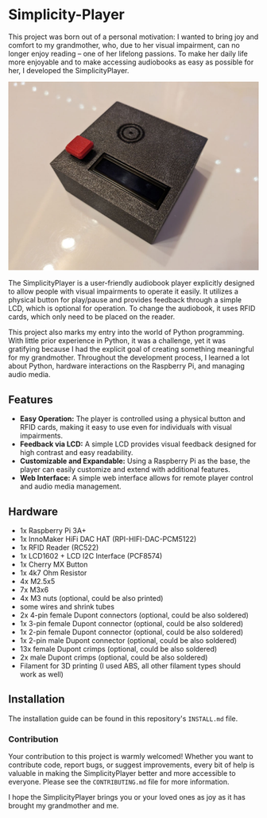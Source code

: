 # Simplicity-Player
This project was born out of a personal motivation: I wanted to bring joy and
comfort to my grandmother, who, due to her visual impairment, can no longer
enjoy reading – one of her lifelong passions. To make her daily life more
enjoyable and to make accessing audiobooks as easy as possible for her, I
developed the SimplicityPlayer.

![Simplicity-Player](docs/img/simplicityPlayer-finished.jpg)
  
The SimplicityPlayer is a user-friendly audiobook player explicitly designed to
allow people with visual impairments to operate it easily. It utilizes a
physical button for play/pause and provides feedback through a simple LCD, which
is optional for operation. To change the audiobook, it uses RFID cards, which
only need to be placed on the reader.  
  
This project also marks my entry into the world of Python programming. With
little prior experience in Python, it was a challenge, yet it was gratifying
because I had the explicit goal of creating something meaningful for my
grandmother. Throughout the development process, I learned a lot about Python,
hardware interactions on the Raspberry Pi, and managing audio media.  
  
## Features
- **Easy Operation:** The player is controlled using a physical button and RFID
cards, making it easy to use even for individuals with visual impairments.
- **Feedback via LCD:** A simple LCD provides visual feedback designed for high
contrast and easy readability.
- **Customizable and Expandable:** Using a Raspberry Pi as the base, the player
can easily customize and extend with additional features.
- **Web Interface:** A simple web interface allows for remote player control and
audio media management.

## Hardware
- 1x Raspberry Pi 3A+
- 1x InnoMaker HiFi DAC HAT (RPI-HIFI-DAC-PCM5122)
- 1x RFID Reader (RC522)
- 1x LCD1602 + LCD I2C Interface (PCF8574)
- 1x Cherry MX Button
- 1x 4k7 Ohm Resistor
- 4x M2.5x5
- 7x M3x6
- 4x M3 nuts (optional, could be also printed)
- some wires and shrink tubes
- 2x 4-pin female Dupont connectors (optional, could be also soldered)
- 1x 3-pin female Dupont connector (optional, could be also soldered)
- 1x 2-pin female Dupont connector (optional, could be also soldered)
- 1x 2-pin male Dupont connector (optional, could be also soldered)
- 13x female Dupont crimps (optional, could be also soldered)
- 2x male Dupont crimps (optional, could be also soldered)
- Filament for 3D printing (I used ABS, all other filament types should work as
well)

## Installation
The installation guide can be found in this repository's `INSTALL.md` file.

### Contribution
Your contribution to this project is warmly welcomed! Whether you want to
contribute code, report bugs, or suggest improvements, every bit of help is
valuable in making the SimplicityPlayer better and more accessible to everyone.
Please see the `CONTRIBUTING.md` file for more information.  
  
I hope the SimplicityPlayer brings you or your loved ones as joy as it has
brought my grandmother and me.